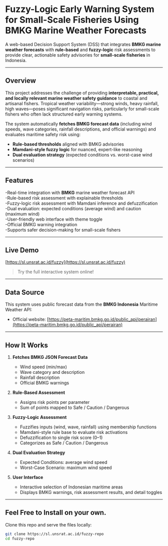 # Fuzzy-Logic Early Warning System for Small-Scale Fisheries Using BMKG Marine Weather Forecasts

A web-based Decision Support System (DSS) that integrates **BMKG marine weather forecasts** with **rule-based** and **fuzzy-logic** risk assessments to provide clear, actionable safety advisories for **small-scale fisheries** in Indonesia.

---

## Overview

This project addresses the challenge of providing **interpretable, practical, and locally relevant marine weather safety guidance** to coastal and artisanal fishers. Tropical weather variability—strong winds, heavy rainfall, high waves—poses significant navigation risks, particularly for small-scale fishers who often lack structured early warning systems.

The system automatically **fetches BMKG forecast data** (including wind speeds, wave categories, rainfall descriptions, and official warnings) and evaluates maritime safety risk using:

- **Rule-based thresholds** aligned with BMKG advisories
- **Mamdani-style fuzzy logic** for nuanced, expert-like reasoning
- **Dual evaluation strategy** (expected conditions vs. worst-case wind scenarios)

---

## Features

-Real-time integration with **BMKG** marine weather forecast API  
-Rule-based risk assessment with explainable thresholds  
-Fuzzy-logic risk assessment with Mamdani inference and defuzzification  
-Dual evaluation: expected conditions (average wind) and caution (maximum wind)  
-User-friendly web interface with theme toggle  
-Official BMKG warning integration  
-Supports safer decision-making for small-scale fishers  

---

## Live Demo

[https://sl.unsrat.ac.id/fuzzy](https://sl.unsrat.ac.id/fuzzy)

> Try the full interactive system online!

---

## Data Source

This system uses public forecast data from the **BMKG Indonesia** Maritime Weather API:

- Official website: [https://peta-maritim.bmkg.go.id/public_api/perairan](https://peta-maritim.bmkg.go.id/public_api/perairan)

---

## How It Works

1. **Fetches BMKG JSON Forecast Data**  
   - Wind speed (min/max)
   - Wave category and description
   - Rainfall description
   - Official BMKG warnings

2. **Rule-Based Assessment**  
   - Assigns risk points per parameter
   - Sum of points mapped to Safe / Caution / Dangerous

3. **Fuzzy-Logic Assessment**  
   - Fuzzifies inputs (wind, wave, rainfall) using membership functions
   - Mamdani-style rule base to evaluate risk activations
   - Defuzzification to single risk score (0–1)
   - Categorizes as Safe / Caution / Dangerous

4. **Dual Evaluation Strategy**  
   - Expected Conditions: average wind speed
   - Worst-Case Scenario: maximum wind speed

5. **User Interface**  
   - Interactive selection of Indonesian maritime areas
   - Displays BMKG warnings, risk assessment results, and detail toggles

---

## Feel Free to Install on your own.

Clone this repo and serve the files locally:

```bash
git clone https://sl.unsrat.ac.id/fuzzy-repo
cd fuzzy-repo

